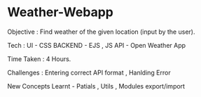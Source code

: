 # Weather-Webapp

Objective :
  Find weather of the given location (input by the user).

Tech :
  UI - CSS
  BACKEND - EJS , JS 
  API - Open Weather App

Time Taken : 4 Hours.

Challenges : Entering correct API format , Hanlding Error 

New Concepts Learnt - Patials , Utils , Modules export/import
